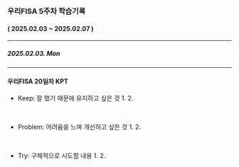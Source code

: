 ### 우리FISA 5주차 학습기록
#### ( 2025.02.03 ~ 2025.02.07 )
***
##### 2025.02.03. Mon


***
#### 우리FISA 20일차 KPT

- Keep: 잘 했기 때문에 유지하고 싶은 것
    1. 
    2. 

<br>

- Problem: 어려움을 느껴 개선하고 싶은 것
    1. 
    2. 

<br>

- Try: 구체적으로 시도할 내용
    1. 
    2. 